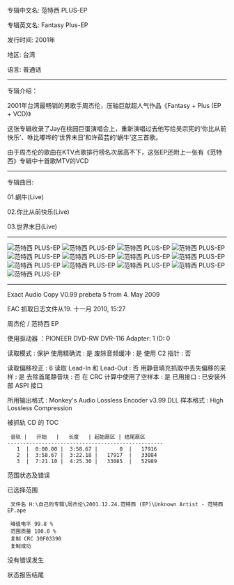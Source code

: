 
专辑中文名: 范特西 PLUS-EP

专辑英文名: Fantasy Plus-EP

发行时间: 2001年

地区: 台湾

语言: 普通话

------------
专辑介绍：

2001年台湾最畅销的男歌手周杰伦，压轴巨献超人气作品《Fantasy + Plus (EP + VCD)》 

这张专辑收录了Jay在桃园巨蛋演唱会上，重新演唱过去他写给吴宗宪的‘你比从前快乐’、咻比嘟哗的‘世界末日’和许茹芸的‘蜗牛’这三首歌。

由于周杰伦的歌曲在KTV点歌排行榜名次居高不下，这张EP还附上一张有《范特西》专辑中十首歌MTV的VCD

------------
专辑曲目: 

01.蜗牛(Live)

02.你比从前快乐(Live)

03.世界末日(Live) 

------------
![范特西 PLUS-EP]( https://www.nsaimg.com/2020/04/18/41494300afa9c.jpg  "范特西 PLUS-EP的介绍")
![范特西 PLUS-EP]( https://www.nsaimg.com/2020/04/18/0765cce62fd99.jpg  "范特西 PLUS-EP的介绍")
![范特西 PLUS-EP]( https://www.nsaimg.com/2020/04/18/9ee880596b64d.jpg  "范特西 PLUS-EP的介绍")
![范特西 PLUS-EP]( https://www.nsaimg.com/2020/04/18/2aed5e226ecf1.jpg  "范特西 PLUS-EP的介绍")
![范特西 PLUS-EP]( https://www.nsaimg.com/2020/04/18/bc4ec0ea30f9f.jpg  "范特西 PLUS-EP的介绍")
![范特西 PLUS-EP]( https://www.nsaimg.com/2020/04/18/0dfbc49a65b18.jpg  "范特西 PLUS-EP的介绍")
![范特西 PLUS-EP]( https://www.nsaimg.com/2020/04/18/67c07d1bfed58.jpg  "范特西 PLUS-EP的介绍")
![范特西 PLUS-EP]( https://www.nsaimg.com/2020/04/18/01e00282365ab.jpg  "范特西 PLUS-EP的介绍")
![范特西 PLUS-EP]( https://www.nsaimg.com/2020/04/18/e92d96ebbfdcb.jpg  "范特西 PLUS-EP的介绍")
![范特西 PLUS-EP]( https://www.nsaimg.com/2020/04/18/aa51afebc8cdd.jpg  "范特西 PLUS-EP的介绍")
![范特西 PLUS-EP]( https://www.nsaimg.com/2020/04/18/ce8365ad16888.jpg  "范特西 PLUS-EP的介绍")
![范特西 PLUS-EP]( https://www.nsaimg.com/2020/04/18/b7cb7cc3c9cd6.jpg  "范特西 PLUS-EP的介绍")
![范特西 PLUS-EP]( https://www.nsaimg.com/2020/04/18/f7190cd9e1039.jpg  "范特西 PLUS-EP的介绍")

------------
Exact Audio Copy V0.99 prebeta 5 from 4. May 2009

EAC 抓取日志文件从19. 十一月 2010, 15:27

周杰伦 / 范特西 EP

使用驱动器  ：PIONEER DVD-RW  DVR-116   Adapter: 1  ID: 0

读取模式     : 保护
使用精确流   : 是
废除音频缓冲 : 是
使用 C2 指针 : 否

读取偏移校正                   : 6
读取 Lead-In 和 Lead-Out       : 否
用静音填充抓取中丢失偏移的采样 : 是
去除首尾静音块                 : 否
在 CRC 计算中使用了空样本      : 是
已用接口                       : 已安装外部 ASPI 接口

所用输出格式 : Monkey's Audio Lossless Encoder v3.99 DLL
样本格式     : High Lossless Compression


被抓轨 CD 的 TOC

     音轨 |   开始   |   长度   | 起始扇区 | 结尾扇区 
    --------------------------------------------------
       1  |  0:00.00 |  3:58.67 |       0  |   17916  
       2  |  3:58.67 |  3:22.18 |   17917  |   33084  
       3  |  7:21.10 |  4:25.30 |   33085  |   52989  


范围状态及错误

已选择范围

     文件名 H:\自己的专辑\周杰伦\2001.12.24.范特西 (EP)\Unknown Artist - 范特西 EP.ape

     峰值电平 99.8 %
     范围质量 100.0 %
     复制 CRC 30F03390
     复制成功

没有错误发生

状态报告结尾
